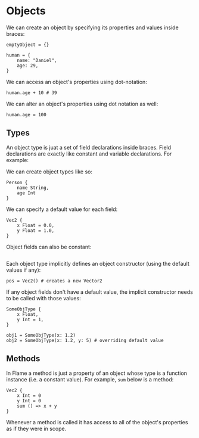 # Objects

We can create an object by specifying its properties and values inside braces:

```flame
emptyObject = {}

human = {
    name: "Daniel",
    age: 29,
}
```

We can access an object's properties using dot-notation:

```flame
human.age + 10 # 39
```

We can alter an object's properties using dot notation as well:

```flame
human.age = 100
```

## Types

An object type is juat a set of field declarations inside braces.
Field declarations are exactly like constant and variable declarations.
For example:

We can create object types like so:

```flame
Person {
    name String,
    age Int
}
```

We can specify a default value for each field:

```flame
Vec2 {
    x Float = 0.0,
    y Float = 1.0,
}
```

Object fields can also be constant:

```flame

```

Each object type implicitly defines an object constructor (using the default values if any):

```flame
pos = Vec2() # creates a new Vector2
```

If any object fields don't have a default value, the implicit constructor needs to be called with those values:

```flame
SomeObjType {
    x Float,
    y Int = 1,
}

obj1 = SomeObjType(x: 1.2)
obj2 = SomeObjType(x: 1.2, y: 5) # overriding default value
```

## Methods

In Flame a method is just a property of an object whose type is a function instance (i.e. a constant value).
For example, `sum` below is a method:

```flame
Vec2 {
    x Int = 0
    y Int = 0
    sum () => x + y
}
```

Whenever a method is called it has access to all of the object's properties as if they were in scope.
